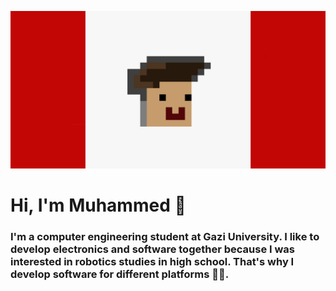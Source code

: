 <p align="center"><img src="https://raw.githubusercontent.com/MuhammedSGonul/MuhammedSGonul/main/banner.png"></p>

# Hi, I'm Muhammed 👋

### I'm a computer engineering student at Gazi University. I like to develop electronics and software together because I was interested in robotics studies in high school. That's why I develop software for different platforms 🚀🚀.
